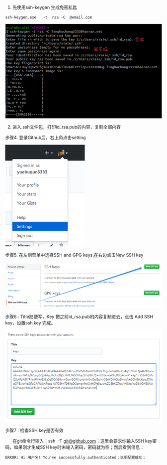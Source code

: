 1. 先使用ssh-keygen 生成免密私匙

```
ssh-keygen.exe   -t  rsa -C  @email.com
```





![1573483768847](assets/1573483768847.png)



2. 进入.ssh文件包，打印id_rsa.pub的内容，复制全部内容



步骤4. 登录Github后，右上角点击setting

![1573483886675](assets/1573483886675.png)



步骤5. 在左侧菜单中选择SSH and GPG keys,在右边点击New SSH key

![1573483915917](assets/1573483915917.png)



步骤6 : Title随便写，Key 把之前id_rsa.pub的内容复制进去，点击 Add SSH key，设置ssh key 完成。

![1573483941270](assets/1573483941270.png)





步骤7 : 检查SSH key是否有效

      在git命令行输入：ssh  -T git@github.com；这里会要求你输入SSH key密码，如果刚才生成SSH key时未输入密码，密码就为空；然后看到信息：

```
ERROR: Hi 用户名! You’ve successfully authenticated；说明配置成功； 
```

